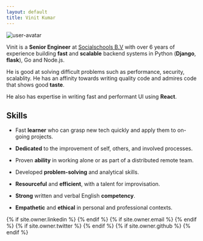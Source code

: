 ```yaml
---
layout: default
title: Vinit Kumar
---
```


<img src="https://avatars1.githubusercontent.com/u/537678?s=120&amp;v=4" class="user-avatar" alt="user-avatar">

Vinit is a __Senior Engineer__ at [Socialschools B.V](https://www.socialschools.nl/) with over 6 years of experience
building __fast__ and __scalable__ backend systems in Python (__Django__, __flask__), Go and Node.js.

He is good at solving difficult problems such as performance, security, scalablity. He has an affinity towards writing quality code and admires code that shows good __taste__.

He also has expertise in writing fast and performant UI using __React__.

<h2>Skills</h2>

- Fast __learner__ who can grasp new tech quickly and apply them to on-going projects.

- __Dedicated__ to the improvement of self, others, and involved processes.

- Proven __ability__ in working alone or as part of a distributed remote team.

- Developed __problem-solving__ and analytical skills.

- __Resourceful__ and __efficient__, with a talent for improvisation.

- __Strong__ written and verbal English __competency__.

- __Empathetic__ and __ethical__ in personal and professional contexts.

<div class="pagination">
  {% if site.owner.linkedin %}
    <a href="{{ site.owner.linkedin }}" class="social-media-icons"><i class="fa fa-2x fa-linkedin-square" aria-hidden="true"></i></a>
  {% endif %}
  {% if site.owner.email %}
    <a href="mailto:{{ site.owner.email }}" class="social-media-icons"><i class="fa fa-2x fa-envelope-square" aria-hidden="true"></i></a>
  {% endif %}
  {% if site.owner.twitter %}
    <a href="https://twitter.com/{{ site.owner.twitter }}" class="social-media-icons"><i class="fa fa-2x fa-twitter-square" aria-hidden="true"></i></a>
  {% endif %}
  {% if site.owner.github %}
    <a href="{{ site.owner.github }}" class="social-media-icons"><i class="fa fa-2x fa-github-square" aria-hidden="true"></i></a>
  {% endif %}
</div>

